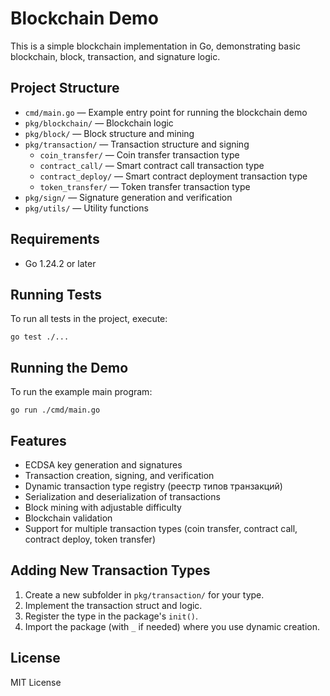 # Blockchain Demo

This is a simple blockchain implementation in Go, demonstrating basic blockchain, block, transaction, and signature logic.

## Project Structure

- `cmd/main.go` — Example entry point for running the blockchain demo
- `pkg/blockchain/` — Blockchain logic
- `pkg/block/` — Block structure and mining
- `pkg/transaction/` — Transaction structure and signing
  - `coin_transfer/` — Coin transfer transaction type
  - `contract_call/` — Smart contract call transaction type
  - `contract_deploy/` — Smart contract deployment transaction type
  - `token_transfer/` — Token transfer transaction type
- `pkg/sign/` — Signature generation and verification
- `pkg/utils/` — Utility functions

## Requirements

- Go 1.24.2 or later

## Running Tests

To run all tests in the project, execute:

```
go test ./...
```

## Running the Demo

To run the example main program:

```
go run ./cmd/main.go
```

## Features

- ECDSA key generation and signatures
- Transaction creation, signing, and verification
- Dynamic transaction type registry (реестр типов транзакций)
- Serialization and deserialization of transactions
- Block mining with adjustable difficulty
- Blockchain validation
- Support for multiple transaction types (coin transfer, contract call, contract deploy, token transfer)

## Adding New Transaction Types

1. Create a new subfolder in `pkg/transaction/` for your type.
2. Implement the transaction struct and logic.
3. Register the type in the package's `init()`.
4. Import the package (with `_` if needed) where you use dynamic creation.

## License

MIT License

